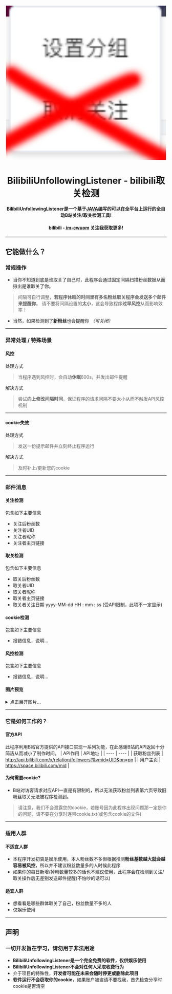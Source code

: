 <div align="center">

<img width="500" src="l.png" alt="logo"></br>


# **BilibiliUnfollowingListener** - bilibili取关检测

**BilibiliUnfollowingListener是一个基于[JAVA](https://orangezscb.gitee.io/jvav/ "JAVA")编写的可以在全平台上运行的全自动B站关注/取关检测工具!**
#### bilibili -[ im-cwuom](https://space.bilibili.com/473400804?spm_id_from=333.1007.0.0 " im-cwuom") 关注我获取更多!
</div>

------------

## 它能做什么？
###  常规操作
- 当你不知道到底是谁取关了自己时，此程序会通过固定间隔扫描粉丝数据从而揪出是谁取关了你。
> 间隔可自行调整，**若程序休眠的时间里有多名粉丝取关程序会发送多个邮件来提醒你**。 请不要将间隔设置的**太小**，这会导致程序**过早风控**从而影响效率！
- 当然，如果检测到了**新粉丝**也会提醒你 *（可关闭）*


------------


### 异常处理 / 特殊场景
####  **风控**

处理方式
> 当程序遇到风控时，会自动**休眠**600s，并发出邮件提醒

解决方式
> 尝试**向上修改间隔时间**，保证程序的请求间隔不要太小从而不触发API风控机制


------------


#### cookie失效

处理方式
> 发送一份提示邮件并立刻终止程序运行

解决方式
> 及时补上/更新您的cookie


------------

### 邮件消息
#### 关注检测
包含如下主要信息
- 关注后粉丝数
- 关注者UID
- 关注者昵称
- 关注者主页链接

#### 取关检测
包含如下主要信息
- 取关后粉丝数
- 取关者UID
- 取关者昵称
- 取关者主页链接
- 取关者关注日期 yyyy-MM-dd HH : mm : ss (受API限制，此项不一定显示)

#### cookie检测
包含如下主要信息
- 报错信息，说明...


#### 风控检测
包含如下主要信息
- 报错信息，说明...

#### 图片预览
<details>
<summary>点击展开图片...</summary>


[![关注检测](https://raw.githubusercontent.com/cwuom/BilibiliUnfollowingListener/master/4.png "关注检测")](https://raw.githubusercontent.com/cwuom/BilibiliUnfollowingListener/master/4.png "关注检测")
[![取关检测](https://raw.githubusercontent.com/cwuom/BilibiliUnfollowingListener/master/3.png "取关检测")](https://raw.githubusercontent.com/cwuom/BilibiliUnfollowingListener/master/3.png "取关检测")
[![cookie检测](https://raw.githubusercontent.com/cwuom/BilibiliUnfollowingListener/master/2.png "cookie检测")](https://raw.githubusercontent.com/cwuom/BilibiliUnfollowingListener/master/2.png "cookie检测")
[![cookie检测](https://raw.githubusercontent.com/cwuom/BilibiliUnfollowingListener/master/1.png "cookie检测")](https://raw.githubusercontent.com/cwuom/BilibiliUnfollowingListener/master/1.png "cookie检测")

</details>

------------


### 它是如何工作的？
#### 官方API
此程序利用B站官方提供的API接口实现一系列功能，在此感谢B站的API返回十分简洁从而减小了制作时间。
|  API作用   | API地址  |
|  ----  | ----  |
| 获取粉丝列表  | http://api.bilibili.com/x/relation/followers?&vmid=UID&pn=pn |
| 用户主页  | https://space.bilibili.com/mid |

#### 为何需要cookie?
- B站对访客请求对应API一直是有限制的，所以无法获取粉丝列表第六页导致旧粉丝取关无法被程序检测到。
> 请注意，我们不会泄露您的cookie，若账号因为此程序出现问题那一定是你的问题，请不要在分享时连带cookie.txt(或包含cookie的文件)

------------


### 适用人群
#### 不适宜人群
- 本程序开发初衷是娱乐使用，本人粉丝数不多但根据推测**粉丝基数越大就会越容易被风控**，所以并不建议粉丝数量多的人时候此程序
- 如果你的每日新增/掉粉数量较多的话也不建议使用，此程序会在检测到关注/取关操作后无差别发送邮件提醒(不怕吵的话可以)

#### 适宜人群
- 想看看是哪些群体取关了自己，粉丝数量不多的人
- 仅娱乐使用


------------

## 声明
### 一切开发旨在学习，请勿用于非法用途
- **BilibiliUnfollowingListener是一个完全免费的软件，仅供娱乐使用**
- **BilibiliUnfollowingListener不会对任何人采取收费行为**
- 介于项目的特殊性，**开发者可能在未来会随时停更或删除此项目**
- **软件运行不会窃取你的cookie**，如果账户被盗请不要找我，首先检查分享时cookie是否清空




